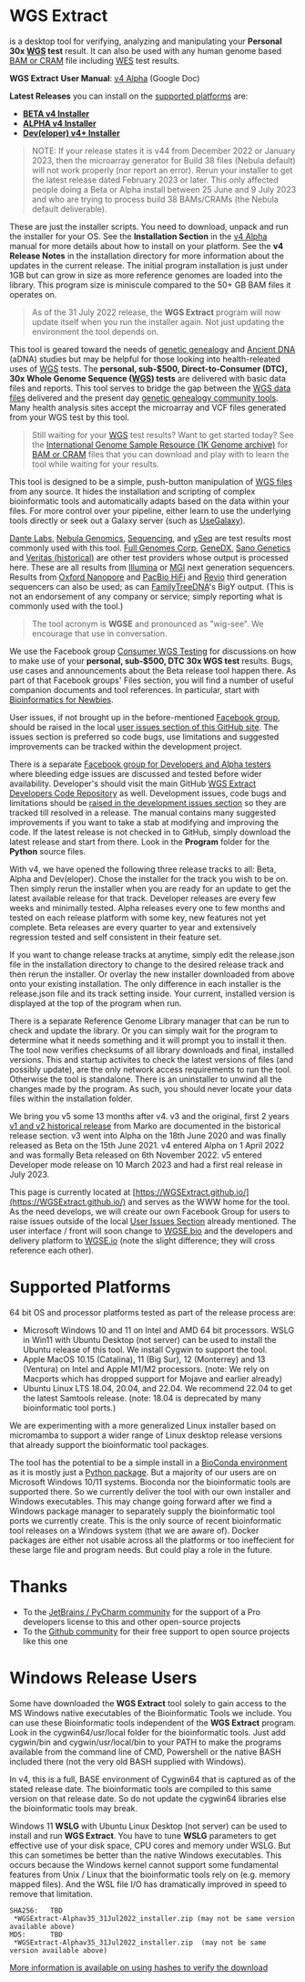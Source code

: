 # WGS Extract
is a desktop tool for verifying, analyzing and manipulating your **Personal 30x [WGS](https://h600.org/wiki/WGS) test** result. It can also be used with any human genome based [BAM or CRAM](https://h600.org/wiki/Sequencing+File+Formats) file including [WES](https://h600.org/wiki/WES) test results.

**WGS Extract** **User Manual**: [v4 Alpha](https://get.wgse.io/WGSExtract_v4_User_Manual) (Google Doc)

__Latest Releases__ you can install on the [supported platforms](#supported-platforms) are:
* **[BETA v4 Installer](https://get.wgse.io/WGSExtract-Beta_latest_installer.zip)**
* **[ALPHA v4 Installer](https://get.wgse.io/WGSExtract-Alpha_latest_installer.zip)**
* **[Dev(eloper) v4+ Installer](https://get.wgse.io/WGSExtract-Dev_latest_installer.zip)**
>NOTE: If your release states it is v44 from December 2022 or January 2023, then the microarray generator for Build 38 files (Nebula default) will not work properly (nor report an error). Rerun your installer to get the latest release dated February 2023 or later. This only affected people doing a Beta or Alpha install between 25 June and 9 July 2023 and who are trying to process build 38 BAMs/CRAMs (the Nebula default deliverable).

These are just the installer scripts.  You need to download, unpack and run the installer for your OS. See the **Installation Section** in the [v4 Alpha](https://get.wgse.io/WGSExtract_v4_User_Manual) manual for more details about how to install on your platform.  See the **v4 Release Notes** in the installation directory for more information about the updates in the current release. The initial program installation is just under 1GB but can grow in size as more reference genomes are loaded into the library. This program size is miniscule compared to the 50+ GB BAM files it operates on.

>As of the 31 July 2022 release, the **WGS Extract** program will now update itself when you run the installer again. Not just updating the environment the tool depends on.

This tool is geared toward the needs of [genetic genealogy](https://h600.org/wiki/Genetic+Genealogy) and [Ancient DNA](https://h600.org/wiki/Deep+Ancestry) (aDNA) studies but may be helpful for those looking into health-releated uses of [WGS](https://h600.org/wiki/WGS) tests. The **personal, sub-$500, Direct-to-Consumer (DTC), 30x Whole Genome Sequence ([WGS](https://h600.org/wiki/WGS)) tests** are delivered with basic data files and reports. This tool serves to bridge the gap between the [WGS data files](https://h600.org/wiki/Sequencing+File+Formats) delivered and the present day [genetic genealogy community tools](https://h600.org/wiki/Third+Party+Analysis+Tools). Many health analysis sites accept the microarray and VCF files generated from your WGS test by this tool.

>Still waiting for your [WGS](https://h600.org/wiki/WGS) test results?  Want to get started today?  See the [International Genome Sample Resource (1K Genome archive)](https://www.internationalgenome.org/data) for [BAM or CRAM](https://h600.org/wiki/Sequencing+File+Formats) files that you can download and play with to learn the tool while waiting for your results.

This tool is designed to be a simple, push-button manipulation of [WGS files](https://h600.org/wiki/Sequencing+File+Formats) from any source. It hides the installation and scripting of complex bioinformatic tools and automatically adapts based on the data within your files.  For more control over your pipeline, either learn to use the underlying tools directly or seek out a Galaxy server (such as [UseGalaxy](https://usegalaxy.org/)).

[Dante Labs](https://genome.dantelabs.com), [Nebula Genomics](https://nebula.org/), [Sequencing](https://sequencing.com/), and [ySeq](https://yseq.net/) are test results most commonly used with this tool. [Full Genomes Corp](https://fullgenomes.com/]), [GeneDX](https://www.genedx.com/), [Sano Genetics](https://sanogenetics.com) and [Veritas (historical)](https://veritasgenetics.com) are other test providers whose output is processed here. These are all results from [Illumina](https://illumina.com) or [MGI](https://en.mgi-tech.com/) next generation sequencers.  Results from [Oxford Nanopore](https://nanoporetech.com/) and [PacBio HiFi](https://www.pacb.com/smrt-science/smrt-sequencing/hifi-reads-for-highly-accurate-long-read-sequencing/) and [Revio](https://www.pacb.com/revio/) third generation sequencers can also be used; as can [FamilyTreeDNA](https://familytreedna.com/)'s BigY output. (This is not an endorsement of any company or service; simply reporting what is commonly used with the tool.)

>The tool acronym is **WGSE** and pronounced as "wig-see". We encourage that use in conversation.

We use the Facebook group [Consumer WGS Testing](https://www.facebook.com/groups/ConsumerWGS/) for discussions on how to make use of your **personal, sub-$500, DTC 30x WGS test** results. Bugs, use cases and announcements about the Beta release tool happen there.  As part of that Facebook groups' Files section, you will find a number of useful companion documents and tool references.  In particular, start with [Bioinformatics for Newbies](http://bit.ly/38jnxnK).

User issues, if not brought up in the before-mentioned [Facebook group](https://www.facebook.com/groups/ConsumerWGS/), should be raised in the local [user issues section of this GitHub site](https://github.com/WGSExtract/WGSExtract.github.io/issues). The issues section is preferred so code bugs, use limitations and suggested improvements can be tracked within the development project.

There is a separate [Facebook group for Developers and Alpha testers](https://www.facebook.com/groups/wgsedev) where bleeding edge issues are discussed and tested before wider availability.  Developer's should visit the main GitHub [WGS Extract Developers Code Repository](https://github.com/WGSExtract/WGSExtract-Dev/) as well.  Development issues, code bugs and limitations should be [raised in the development issues section](https://github.com/WGSExtract/WGSExtract-Dev/issues) so they are tracked till resolved in a release. The manual contains many suggested improvements if you want to take a stab at modifying and improving the code. If the latest release is not checked in to GitHub, simply download the latest release and start from there. Look in the **Program** folder for the **Python** source files.

With v4, we have opened the following three release tracks to all: Beta, Alpha and Dev(eloper).  Chose the installer for the track you wish to be on. Then simply rerun the installer when you are ready for an update to get the latest available release for that track. Developer releases are every few weeks and minimally tested. Alpha releases every one to few months and tested on each release platform with some key, new features not yet complete.  Beta releases are every quarter to year and extensively regression tested and self consistent in their feature set.

If you want to change release tracks at anytime, simply edit the release.json file in the installation directory to change to the desired release track and then rerun the installer. Or overlay the new installer downloaded from above onto your existing installation. The only difference in each installer is the release.json file and its track setting inside. Your current, installed version is displayed at the top of the program when run.

There is a separate Reference Genome Library manager that can be run to check and update the library.  Or you can simply wait for the program to determine what it needs something and it will prompt you to install it then.  The tool now verifies checksums of all library downloads and final, installed versions. This and startup activites to check the latest versions of files (and possibly update), are the only network access requirements to run the tool. Otherwise the tool is standalone. There is an uninstaller to unwind all the changes made by the program. As such, you should never locate your data files within the installation folder.

We bring you v5 some 13 months after v4.  v3 and the original, first 2 years [v1 and v2 historical release](https://github.com/WGSExtract/WGSExtract-Historical) from Marko are documented in the bistorical release section. v3 went into Alpha on the 18th June 2020 and was finally released as Beta on the 15th June 2021. v4 entered Alpha on 1 April 2022 and was formally Beta released on 6th November 2022. v5 entered Developer mode release on 10 March 2023 and had a first real release in July 2023.

This page is currently located at [https://WGSExtract.github.io/](https://WGSExtract.github.io/) and serves as the WWW home for the tool. As the need develops, we will create our own Facebook Group for users to raise issues outside of the local [User Issues Section](https://github.com/WGSExtract/WGSExtract.github.io/issues) already mentioned.  The user interface / front will soon change to [WGSE.bio](https://wgse.bio/) and the developers and delivery platform to [WGSE.io](https://wgse.io/) (note the slight difference; they will cross reference each other).

# Supported Platforms
64 bit OS and processor platforms tested as part of the release process are:
* Microsoft Windows 10 and 11 on Intel and AMD 64 bit processors. WSLG in Win11 with Ubuntu Desktop (not server) can be used to install the Ubuntu release of this tool. We install Cygwin to support the tool.
* Apple MacOS 10.15 (Catalina), 11 (Big Sur), 12 (Monterrey) and 13 (Ventura) on Intel and Apple M1/M2 processors. (note: We rely on Macports which has dropped support for Mojave and earlier already)
* Ubuntu Linux LTS 18.04, 20.04, and 22.04. We recommend 22.04 to get the latest Samtools release. (note: 18.04 is deprecated by many bioinformatic tool ports.)

We are experimenting with a more generalized Linux installer based on micromamba to support a wider range of Linux desktop release versions that already support the bioinformatic tool packages.

The tool has the potential to be a simple install in a [BioConda environment](https://anaconda.org/bioconda) as it is mostly just a [Python package](https://www.python.org/). But a majority of our users are on Microsoft Windows 10/11 systems. Bioconda nor the bioinformatic tools are supported there. So we currently deliver the tool with our own installer and Windows executables. This may change going forward after we find a Windows package manager to separately supply the bioinformatic tool ports we currently create. This is the only source of recent bioinformatic tool releases on a Windows system (that we are aware of). Docker packages are either not usable across all the platforms or too ineffecient for these large file and program needs. But could play a role in the future.

# Thanks
* To the [JetBrains / PyCharm community](https://www.jetbrains.com/pycharm/) for the support of a Pro developers license to this and other open-source projects
* To the [Github community](https://github.com/) for their free support to open source projects like this one

# Windows Release Users
Some have downloaded the **WGS Extract** tool solely to gain access to the MS Windows native executables of the Bioinformatic Tools we include.  You can use these Bioinformatic tools independent of the **WGS Extract** program.  Look in the cygwin64/usr/local folder for the bioinformatic tools. Just add cygwin/bin and cygwin/usr/local/bin to your PATH to make the programs available from the command line of CMD, Powershell or the native BASH included there (not the very old BASH supplied with Windows). 

In v4, this is a full, BASE environment of Cygwin64 that is captured as of the stated release date.  The bioinformatic tools are compiled to this same version on that release date. So do not update the cygwin64 libraries else the bioinformatic tools may break.

Windows 11 **WSLG** with Ubuntu Linux Desktop (not server) can be used to install and run **WGS Extract**. You have to tune **WSLG** parameters to get effective use of your disk space, CPU cores and memory under WSLG.  But this can sometimes be better than the native Windows executables. This occurs because the Windows kernel cannot support some fundamental features from Unix / Linux that the bioinformatic tools rely on (e.g. memory mapped files). And the WSL file I/O has dramatically improved in speed to remove that limitation.

```
SHA256:   TBD
 *WGSExtract-Alphav35_31Jul2022_installer.zip (may not be same version available above)
MD5:      TBD
 *WGSExtract-Alphav35_31Jul2022_installer.zip  (may not be same version available above)
```
[More information is available on using hashes to verify the download](https://www.howtogeek.com/67241/htg-explains-what-are-md5-sha-1-hashes-and-how-do-i-check-them/)

